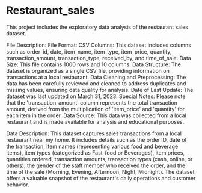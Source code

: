 # Restaurant_sales
This project includes the exploratory data analysis of the restaurant sales dataset.

File Description:
File Format: CSV
Columns: This dataset includes columns such as order_id, date, item_name, item_type, item_price, quantity, transaction_amount, transaction_type, received_by, and time_of_sale.
Data Size: This file contains 1000 rows and 10 columns.
Data Structure: The dataset is organized as a single CSV file, providing information on transactions at a local restaurant.
Data Cleaning and Preprocessing: The data has been carefully reviewed and cleaned to address duplicates and missing values, ensuring data quality for analysis.
Date of Last Update: The dataset was last updated on March 31, 2023.
Special Notes: Please note that the 'transaction_amount' column represents the total transaction amount, derived from the multiplication of 'item_price' and 'quantity' for each item in the order.
Data Source: This data was collected from a local restaurant and is made available for analysis and educational purposes.

Data Description:
This dataset captures sales transactions from a local restaurant near my home. It includes details such as the order ID, date of the transaction, item names (representing various food and beverage items), item types (categorized as Fast-food or Beverages), item prices, quantities ordered, transaction amounts, transaction types (cash, online, or others), the gender of the staff member who received the order, and the time of the sale (Morning, Evening, Afternoon, Night, Midnight). The dataset offers a valuable snapshot of the restaurant's daily operations and customer behavior.
